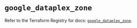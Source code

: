 # `google_dataplex_zone`

Refer to the Terraform Registry for docs: [`google_dataplex_zone`](https://registry.terraform.io/providers/hashicorp/google/6.45.0/docs/resources/dataplex_zone).
